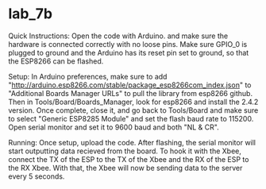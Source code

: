 # lab_7b

Quick Instructions:
Open the code with Arduino. and make sure the hardware is connected correctly with no loose pins.
Make sure GPIO_0 is plugged to ground and the Arduino has its reset pin set to ground, so that the ESP8266 can be flashed.

Setup:
In Arduino preferences, make sure to add "http://arduino.esp8266.com/stable/package_esp8266com_index.json" to "Additional Boards Manager URLs" to pull the library from esp8266 github. Then in Tools/Board/Boards_Manager, look for esp8266 and install the 2.4.2 version. Once complete, close it, and go back to Tools/Board and make sure to select "Generic ESP8285 Module" and set the flash baud rate to 115200. Open serial monitor and set it to 9600 baud and both "NL & CR".

Running:
Once setup, upload the code. After flashing, the serial monitor will start outputting data recieved from the board. To hook it with the Xbee, connect the TX of the ESP to the TX of the Xbee and the RX of the ESP to the RX Xbee. With that, the Xbee will now be sending data to the server every 5 seconds.
